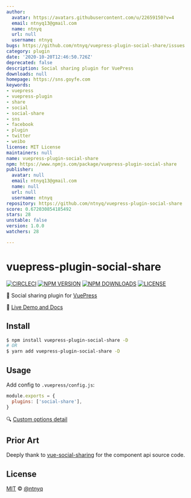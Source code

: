 ```yaml
---
author:
  avatar: https://avatars.githubusercontent.com/u/22659150?v=4
  email: ntnyq13@gmail.com
  name: ntnyq
  url: null
  username: ntnyq
bugs: https://github.com/ntnyq/vuepress-plugin-social-share/issues
category: plugin
date: '2020-10-20T12:46:50.726Z'
deprecated: false
description: Social sharing plugin for VuePress
downloads: null
homepage: https://sns.goyfe.com
keywords:
- vuepress
- vuepress-plugin
- share
- social
- social-share
- sns
- facebook
- plugin
- twitter
- weibo
license: MIT License
maintainers: null
name: vuepress-plugin-social-share
npm: https://www.npmjs.com/package/vuepress-plugin-social-share
publisher:
  avatar: null
  email: ntnyq13@gmail.com
  name: null
  url: null
  username: ntnyq
repository: https://github.com/ntnyq/vuepress-plugin-social-share
score: 0.672030854185492
stars: 28
unstable: false
version: 1.0.0
watchers: 28

---
```


# vuepress-plugin-social-share

[![CIRCLECI](https://img.shields.io/circleci/project/ntnyq/vuepress-plugin-social-share/main.svg?logo=circleci)](https://circleci.com/gh/ntnyq/vuepress-plugin-social-share)
[![NPM VERSION](https://img.shields.io/npm/v/vuepress-plugin-social-share.svg)](https://www.npmjs.com/package/vuepress-plugin-social-share)
[![NPM DOWNLOADS](https://img.shields.io/npm/dy/vuepress-plugin-social-share.svg)](https://www.npmjs.com/package/vuepress-plugin-social-share)
[![LICENSE](https://img.shields.io/github/license/ntnyq/vuepress-plugin-social-share.svg)](https://github.com/ntnyq/vuepress-plugin-social-share/blob/master/LICENSE)

:mega: Social sharing plugin for [VuePress](https://vuepress.vuejs.org)

:book: [Live Demo and Docs](https://sns.goyfe.com)

## Install

```bash
$ npm install vuepress-plugin-social-share -D
# OR
$ yarn add vuepress-plugin-social-share -D
```

## Usage

Add config to `.vuepress/config.js`:

```js
module.exports = {
  plugins: ['social-share'],
}
```

:mag: [Custom options detail](https://sns.goyfe.com/guide)

## Prior Art

Deeply thank to [vue-social-sharing](https://github.com/nicolasbeauvais/vue-social-sharing) for the component api source code.

## License

[MIT](./LICENSE) &copy; [@ntnyq](https://github.com/ntnyq)

